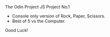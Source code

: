 The Odin Project 
JS Project No.1 

- Console only version of Rock, Paper, Scissors. 
- Best of 5 vs the Computer. 

Good Luck! 
